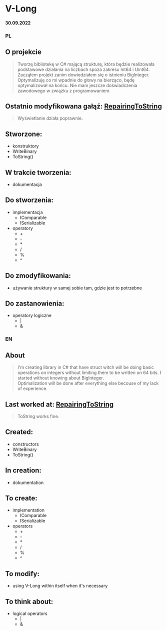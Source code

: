 # V-Long

#### 30.09.2022

### PL
## O projekcie
> Tworzę bibliotekę w C# mającą strukturę, która będzie realizowała podstawowe działania na liczbach spoza zakresu Int64 i Uint64.  
> Zacząłem projekt zanim dowiedziałem się o istnieniu BigInteger.  
> Optymalizuję co mi wpadnie do głowy na bierząco, będę optymalizował na końcu. Nie mam jeszcze doświadczenia zawodowego w związku z programowaniem.
## Ostatnio modyfikowana gałąź: [RepairingToString](https://github.com/4Maksio/V-Long/tree/RepairingToString)
> Wyświetlanie działa poprawnie.
## Stworzone:
* konstruktory
* WriteBinary
* ToString()
## W trakcie tworzenia:
* dokumentacja
## Do stworzenia:
* implementacja
  * IComparable
  * ISerializable
* operatory
  * \+
  * \-
  * \*
  * /
  * %
  * ^
## Do zmodyfikowania:
* używanie struktury w samej sobie tam, gdzie jest to potrzebne
## Do zastanowienia:
* operatory logiczne
  * |
  * &
 
### EN
## About
> I'm creating library in C# that have struct witch will be doing basic operations on integers without limiting them to be written on 64 bits.
> I started without knowing about BigInteger.  
> Optimalization will be done after everything else becouse of my lack of experience.
## Last worked at: [RepairingToString](https://github.com/4Maksio/V-Long/tree/RepairingToString)
> ToString works fine.
## Created:
* constructors
* WriteBinary
* ToString()
## In creation:
* dokumentation
## To create:
* implementation
  * IComparable
  * ISerializable
* operators
  * \+
  * \-
  * \*
  * /
  * %
  * ^
## To modify:
* using V-Long within itself when it's necessary
## To think about:
* logical operators
  * |
  * &
